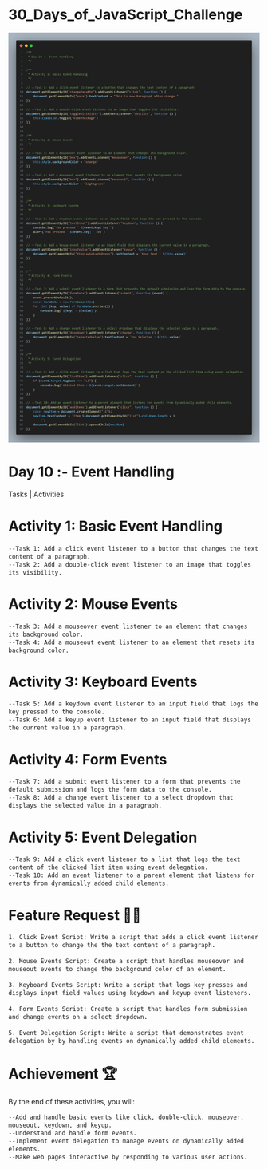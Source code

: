 # 30_Days_of_JavaScript_Challenge

![alt text](code.png)

# Day 10 :- Event Handling

Tasks | Activities

# Activity 1: Basic Event Handling

    --Task 1: Add a click event listener to a button that changes the text content of a paragraph.
    --Task 2: Add a double-click event listener to an image that toggles its visibility.

# Activity 2: Mouse Events
 
    --Task 3: Add a mouseover event listener to an element that changes its background color.
    --Task 4: Add a mouseout event listener to an element that resets its background color.

# Activity 3: Keyboard Events

    --Task 5: Add a keydown event listener to an input field that logs the key pressed to the console.
    --Task 6: Add a keyup event listener to an input field that displays the current value in a paragraph.

# Activity 4: Form Events

    --Task 7: Add a submit event listener to a form that prevents the default submission and logs the form data to the console.
    --Task 8: Add a change event listener to a select dropdown that displays the selected value in a paragraph.

# Activity 5: Event Delegation

    --Task 9: Add a click event listener to a list that logs the text content of the clicked list item using event delegation.
    --Task 10: Add an event listener to a parent element that listens for events from dynamically added child elements.

# Feature Request 🙇‍♂️
    1. Click Event Script: Write a script that adds a click event listener to a button to change the the text content of a paragraph.

    2. Mouse Events Script: Create a script that handles mouseover and mouseout events to change the background color of an element.

    3. Keyboard Events Script: Write a script that logs key presses and displays input field values using keydown and keyup event listeners.

    4. Form Events Script: Create a script that handles form submission and change events on a select dropdown.

    5. Event Delegation Script: Write a script that demonstrates event delegation by by handling events on dynamically added child elements.

# Achievement 🏆
By the end of these activities, you will:

    --Add and handle basic events like click, double-click, mouseover, mouseout, keydown, and keyup.
    --Understand and handle form events.
    --Implement event delegation to manage events on dynamically added elements.
    --Make web pages interactive by responding to various user actions.